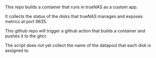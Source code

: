 This repo builds a container that runs in trueNAS as a custom app.

It collects the status of the disks that trueNAS manages and exposes metrics at port 9635.

This github repo will trigger a github action that builds a container and pushes it to the ghcr.

The script does not yet collect the name of the datapool that each disk is assigned to. 
